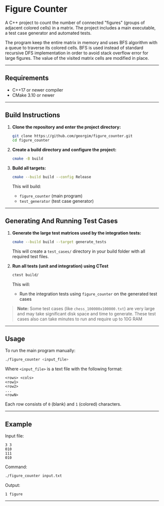 # Figure Counter

A C++ project to count the number of connected "figures" (groups of adjacent colored cells) in a matrix. The project includes a main executable, a test case generator and automated tests.

The program keep the entire matrix in memory and uses BFS algorithm with a queue to traverse its colored cells. BFS is used instead of standard recursive DFS implementation in order to avoid stack overflow error for large figures. The value of the visited matrix cells are modified in place.

---

## Requirements

- C++17 or newer compiler
- CMake 3.10 or newer

---

## Build Instructions

1. **Clone the repository and enter the project directory:**
    ```sh
    git clone https://github.com/georgim/figure_counter.git
    cd figure_counter
    ```

2. **Create a build directory and configure the project:**
    ```sh
    cmake -B build
    ```

3. **Build all targets:**
    ```sh
    cmake --build build --config Release
    ```
    This will build:
    - `figure_counter` (main program)
    - `test_generator` (test case generator)

---

## Generating And Running Test Cases

1. **Generate the large test matrices used by the integration tests:**

    ```sh
    cmake --build build --target generate_tests
    ```

    This will create a `test_cases/` directory in your build folder with all required test files.


2. **Run all tests (unit and integration) using CTest**

    ```sh
    ctest build/
    ```

    This will:
    - Run the integration tests using `figure_counter` on the generated test cases

> **Note:** Some test cases (like `chess_100000x100000.txt`) are very large and may take significant disk space and time to generate. These test cases also can take minutes to run and require up to 10G RAM


---

## Usage

To run the main program manually:

```sh
./figure_counter <input_file>
```

Where `<input_file>` is a text file with the following format:
```
<rows> <cols>
<row1>
<row2>
...
<rowN>
```
Each row consists of `0` (blank) and `1` (colored) characters.

---

## Example

Input file:
```
3 3
010
111
010
```

Command:
```sh
./figure_counter input.txt
```

Output:
```
1 figure
```

---